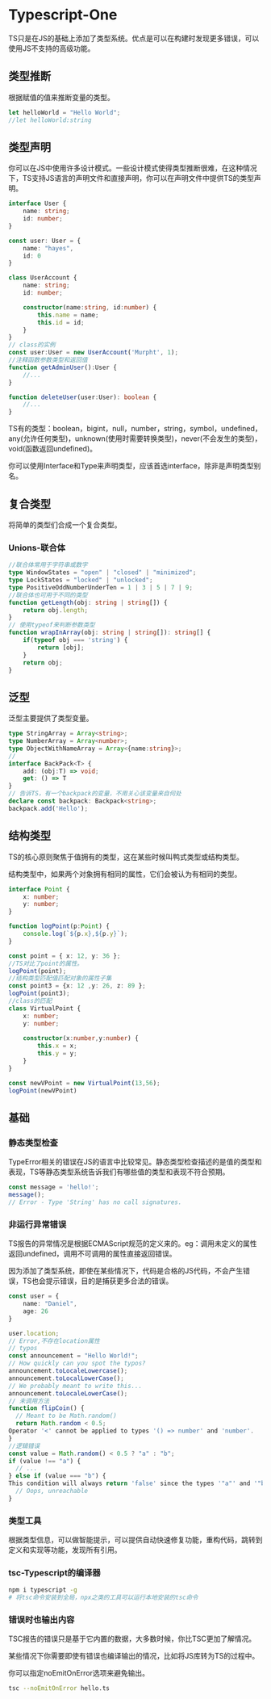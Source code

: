 # Typescript-One

TS只是在JS的基础上添加了类型系统。优点是可以在构建时发现更多错误，可以使用JS不支持的高级功能。

## 类型推断

根据赋值的值来推断变量的类型。

```js
let helloWorld = "Hello World";
//let helloWorld:string
```

## 类型声明

你可以在JS中使用许多设计模式。一些设计模式使得类型推断很难，在这种情况下，TS支持JS语言的声明文件和直接声明，你可以在声明文件中提供TS的类型声明。

```ts
interface User {
    name: string;
    id: number;
}

const user: User = {
    name: "hayes",
    id: 0
}

class UserAccount {
    name: string;
    id: number;

    constructor(name:string, id:number) {
        this.name = name;
        this.id = id;
    }
}
// class的实例
const user:User = new UserAccount('Murpht', 1);
//注释函数参数类型和返回值
function getAdminUser():User {
    //...
}

function deleteUser(user:User): boolean {
    //...
}
```

TS有的类型：boolean，bigint，null，number，string，symbol，undefined，any(允许任何类型)，unknown(使用时需要转换类型)，never(不会发生的类型)，void(函数返回undefined)。

你可以使用Interface和Type来声明类型，应该首选interface，除非是声明类型别名。

## 复合类型

将简单的类型们合成一个复合类型。

### Unions-联合体

```ts
//联合体常用于字符串或数字
type WindowStates = "open" | "closed" | "minimized";
type LockStates = "locked" | "unlocked";
type PositiveOddNumberUnderTen = 1 | 3 | 5 | 7 | 9;
//联合体也可用于不同的类型
function getLength(obj: string | string[]) {
    return obj.length;
}
// 使用typeof来判断参数类型
function wrapInArray(obj: string | string[]): string[] {
    if(typeof obj === 'string') {
        return [obj];
    }
    return obj;
}
```

## 泛型

泛型主要提供了类型变量。

```ts
type StringArray = Array<string>;
type NumberArray = Array<number>;
type ObjectWithNameArray = Array<{name:string}>;
//
interface BackPack<T> {
    add: (obj:T) => void;
    get: () => T
}
// 告诉TS，有一个backpack的变量，不用关心该变量来自何处
declare const backpack: Backpack<string>;
backpack.add('Hello');
```

## 结构类型

TS的核心原则聚焦于值拥有的类型，这在某些时候叫鸭式类型或结构类型。

结构类型中，如果两个对象拥有相同的属性，它们会被认为有相同的类型。

```ts
interface Point {
    x: number;
    y: number;
}

function logPoint(p:Point) {
    console.log(`${p.x},${p.y}`);
}

const point = { x: 12, y: 36 };
//TS对比了point的属性。
logPoint(point);
//结构类型匹配值匹配对象的属性子集
const point3 = {x: 12 ,y: 26, z: 89 };
logPoint(point3);
//class的匹配
class VirtualPoint {
    x: number;
    y: number;
    
    constructor(x:number,y:number) {
        this.x = x;
        this.y = y;
    }
}

const newVPoint = new VirtualPoint(13,56);
logPoint(newVPoint)
```

## 基础

### 静态类型检查

TypeError相关的错误在JS的语言中比较常见。静态类型检查描述的是值的类型和表现，TS等静态类型系统告诉我们有哪些值的类型和表现不符合预期。

```ts
const message = 'hello!';
message();
// Error - Type 'String' has no call signatures.
```

### 非运行异常错误

TS报告的异常情况是根据ECMAScript规范的定义来的。eg：调用未定义的属性返回undefined，调用不可调用的属性直接返回错误。

因为添加了类型系统，即使在某些情况下，代码是合格的JS代码，不会产生错误，TS也会提示错误，目的是捕获更多合法的错误。

```ts
const user = {
    name: "Daniel",
    age: 26
}

user.location;
// Error,不存在location属性
// typos
const announcement = "Hello World!";
// How quickly can you spot the typos?
announcement.toLocaleLowercase();
announcement.toLocalLowerCase();
// We probably meant to write this...
announcement.toLocaleLowerCase();
// 未调用方法
function flipCoin() {
  // Meant to be Math.random()
  return Math.random < 0.5;
Operator '<' cannot be applied to types '() => number' and 'number'.
}
//逻辑错误
const value = Math.random() < 0.5 ? "a" : "b";
if (value !== "a") {
  // ...
} else if (value === "b") {
This condition will always return 'false' since the types '"a"' and '"b"' have no overlap.
  // Oops, unreachable
}
```

### 类型工具

根据类型信息，可以做智能提示，可以提供自动快速修复功能，重构代码，跳转到定义和实现等功能，发现所有引用。

### tsc-Typescript的编译器

```bash
npm i typescript -g
# 将tsc命令安装到全局，npx之类的工具可以运行本地安装的tsc命令
```

### 错误时也输出内容

TSC报告的错误只是基于它内置的数据，大多数时候，你比TSC更加了解情况。

某些情况下你需要即使有错误也编译输出的情况，比如将JS库转为TS的过程中。

你可以指定noEmitOnError选项来避免输出。

```bash
tsc --noEmitOnError hello.ts
```







